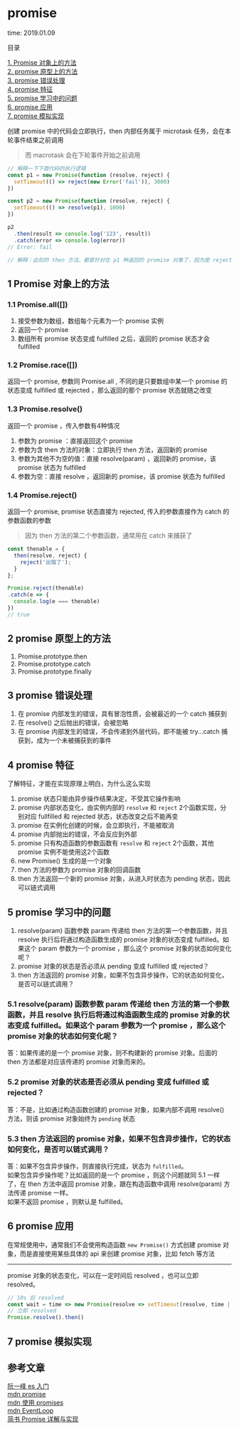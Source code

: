 # promise

time: 2019.01.09

目录

[1. Promise 对象上的方法](#1-Promise-对象上的方法)  
[2. promise 原型上的方法](#2-promise-原型上的方法)  
[3. promise 错误处理](#3-promise-错误处理)  
[4. promise 特征](#4-promise-特征)  
[5. promise 学习中的问题](#5-promise-学习中的问题)  
[6. promise 应用](#6-promise-应用)  
[7. promise 模拟实现](#7-promise-模拟实现)  

创建 promise 中的代码会立即执行，then 内部任务属于 microtask 任务，会在本轮事件结束之前调用

> 而 macrotask 会在下轮事件开始之前调用

```javascript
// 解释一下下面代码的执行逻辑
const p1 = new Promise(function (resolve, reject) {
  setTimeout(() => reject(new Error('fail')), 3000)
})

const p2 = new Promise(function (resolve, reject) {
  setTimeout(() => resolve(p1), 1000)
})

p2
  .then(result => console.log('123', result))
  .catch(error => console.log(error))
// Error: fail

// 解释：此刻的 then 方法，都是针对在 p1 种返回的 promise 对象了，因为是 reject，所以直接走 catch 方法。
```

## 1 Promise 对象上的方法

### 1.1 Promise.all([])

1. 接受参数为数组，数组每个元素为一个 promise 实例
2. 返回一个 promise
3. 数组所有 promise 状态变成 fulfilled 之后，返回的 promise 状态才会 fulfilled

### 1.2 Promise.race([])

返回一个 promise, 参数同 Promise.all , 不同的是只要数组中某一个 promise 的状态变成 fulfilled 或 rejected ，那么返回的那个 promise 状态就随之改变

### 1.3 Promise.resolve()

返回一个 promise ，传入参数有4种情况

1. 参数为 promise ：直接返回这个 promise
2. 参数为含 then 方法的对象：立即执行 then 方法，返回新的 promise
3. 参数为其他不为空的值：直接 resolve(param) ，返回新的 promise，该 promise 状态为 fulfilled
4. 参数为空：直接 resolve ，返回新的 promise，该 promise 状态为 fulfilled

### 1.4 Promise.reject()

返回一个 promise, promise 状态直接为 rejected, 传入的参数直接作为 catch 的参数函数的参数

> 因为 then 方法的第二个参数函数，通常用在 catch 来捕获了

```javascript
const thenable = {
  then(resolve, reject) {
    reject('出错了');
  }
};

Promise.reject(thenable)
.catch(e => {
  console.log(e === thenable)
})
// true
```

## 2 promise 原型上的方法

1. Promise.prototype.then
2. Promise.prototype.catch
3. Promise.prototype.finally

## 3 promise 错误处理

1. 在 promise 内部发生的错误，具有冒泡性质，会被最近的一个 catch 捕获到
2. 在 resolve() 之后抛出的错误，会被忽略
3. 在 promise 内部发生的错误，不会传递到外层代码，即不能被 try...catch 捕获到，成为一个未被捕获到的事件

## 4 promise 特征

了解特征，才能在实现原理上明白，为什么这么实现

1. promise 状态只能由异步操作结果决定，不受其它操作影响
2. promise 内部状态变化，由实例内部的 `resolve` 和 `reject` 2个函数实现，分别对应 fullfilled 和 rejected 状态，状态改变之后不能再变
3. promise 在实例化创建的时候，会立即执行，不能被取消
4. promise 内部抛出的错误，不会反应到外部
5. promise 只有构造函数的参数函数有 `resolve` 和 `reject` 2个函数，其他 promise 实例不能使用这2个函数
6. new Promise() 生成的是一个对象
7. then 方法的参数为 promise 对象的回调函数
8. then 方法返回一个新的 promise 对象，从进入时状态为 pending 状态，因此可以链式调用

## 5 promise 学习中的问题

1. resolve(param) 函数参数 param 传递给 then 方法的第一个参数函数，并且 resolve 执行后将通过构造函数生成的 promise 对象的状态变成 fulfilled。如果这个 param 参数为一个 promise ，那么这个 promise 对象的状态如何变化呢？
2. promise 对象的状态是否必须从 pending 变成 fulfilled 或 rejected？
3. then 方法返回的 promise 对象，如果不包含异步操作，它的状态如何变化，是否可以链式调用？

### 5.1 resolve(param) 函数参数 param 传递给 then 方法的第一个参数函数，并且 resolve 执行后将通过构造函数生成的 promise 对象的状态变成 fulfilled。如果这个 param 参数为一个 promise ，那么这个 promise 对象的状态如何变化呢？

答：如果传递的是一个 promise 对象，则不构建新的 promise 对象。后面的 then 方法都是对应该传递的 promise 对象而来的。

### 5.2 promise 对象的状态是否必须从 pending 变成 fulfilled 或 rejected？

答：不是，比如通过构造函数创建的 promise 对象，如果内部不调用 resolve() 方法，则该 promise 对象始终为 `pending` 状态

### 5.3 then 方法返回的 promise 对象，如果不包含异步操作，它的状态如何变化，是否可以链式调用？

答：如果不包含异步操作，则直接执行完成，状态为 `fulfilled`。  
如果包含异步操作呢？比如返回的是一个 promise ，则这个问题就同 5.1 一样了，在 then 方法中返回 promise 对象，跟在构造函数中调用 resolve(param) 方法传递 promise 一样。  
如果不返回 promise ，则默认是 fulfilled。

## 6 promise 应用

在常规使用中，通常我们不会使用构造函数 `new Promise()` 方式创建 promise 对象，而是直接使用某些具体的 api 来创建 promise 对象，比如 fetch 等方法

****

promise 对象的状态变化，可以在一定时间后 resolved ，也可以立即 resolved。

```javascript
// 10s 后 resolved
const wait = time => new Promise(resolve => setTimeout(resolve, time || 10000))
// 立即 resolved
Promise.resolve().then()
```

## 7 promise 模拟实现

## 参考文章

[阮一峰 es 入门](http://es6.ruanyifeng.com/#docs/promise)  
[mdn promise](https://developer.mozilla.org/zh-CN/docs/Web/JavaScript/Reference/Global_Objects/Promise)  
[mdn 使用 promises](https://developer.mozilla.org/zh-CN/docs/Web/JavaScript/Guide/Using_promises)  
[mdn EventLoop](https://developer.mozilla.org/zh-CN/docs/Web/JavaScript/EventLoop)  
[简书 Promise 详解与实现](https://www.jianshu.com/p/459a856c476f)

